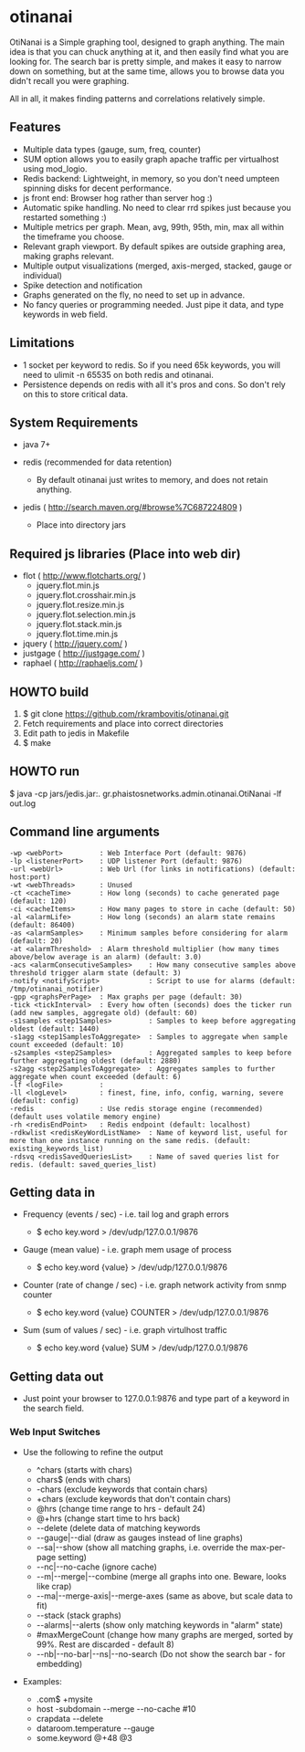 # otinanai #

OtiNanai is a Simple graphing tool, designed to graph anything.
The main idea is that you can chuck anything at it, and then easily find what you are looking for.
The search bar is pretty simple, and makes it easy to narrow down on something,
but at the same time, allows you to browse data you didn't recall you were graphing.

All in all, it makes finding patterns and correlations relatively simple.

## Features ##
+ Multiple data types (gauge, sum, freq, counter)
+ SUM option allows you to easily graph apache traffic per virtualhost using mod_logio.
+ Redis backend: Lightweight, in memory, so you don't need umpteen spinning disks for decent performance.
+ js front end: Browser hog rather than server hog :)
+ Automatic spike handling. No need to clear rrd spikes just because you restarted something :)
+ Multiple metrics per graph. Mean, avg, 99th, 95th, min, max all within the timeframe you choose.
+ Relevant graph viewport. By default spikes are outside graphing area, making graphs relevant.
+ Multiple output visualizations (merged, axis-merged, stacked, gauge or individual)
+ Spike detection and notification
+ Graphs generated on the fly, no need to set up in advance.
+ No fancy queries or programming needed. Just pipe it data, and type keywords in web field.

## Limitations ##
+ 1 socket per keyword to redis. So if you need 65k keywords, you will need to ulimit -n 65535 on both redis and otinanai.
+ Persistence depends on redis with all it's pros and cons. So don't rely on this to store critical data.

## System Requirements ##
+ java 7+

+ redis (recommended for data retention)
    * By default otinanai just writes to memory, and does not retain anything.

+ jedis ( http://search.maven.org/#browse%7C687224809 )
    * Place into directory jars

## Required js libraries (Place into web dir) ##
+ flot ( http://www.flotcharts.org/ )
    * jquery.flot.min.js
    * jquery.flot.crosshair.min.js
    * jquery.flot.resize.min.js
    * jquery.flot.selection.min.js
    * jquery.flot.stack.min.js
    * jquery.flot.time.min.js
+ jquery ( http://jquery.com/ )
+ justgage ( http://justgage.com/ )
+ raphael ( http://raphaeljs.com/ )

## HOWTO build ##
1. $ git clone https://github.com/rkrambovitis/otinanai.git
2. Fetch requirements and place into correct directories
3. Edit path to jedis in Makefile
4. $ make

## HOWTO run ##
$ java -cp jars/jedis.jar:. gr.phaistosnetworks.admin.otinanai.OtiNanai -lf out.log

## Command line arguments ##
	-wp <webPort>         : Web Interface Port (default: 9876)
	-lp <listenerPort>    : UDP listener Port (default: 9876)
	-url <webUrl>         : Web Url (for links in notifications) (default: host:port)
	-wt <webThreads>      : Unused
	-ct <cacheTime>       : How long (seconds) to cache generated page (default: 120)
	-ci <cacheItems>      : How many pages to store in cache (default: 50)
	-al <alarmLife>       : How long (seconds) an alarm state remains (default: 86400)
	-as <alarmSamples>    : Minimum samples before considering for alarm (default: 20)
	-at <alarmThreshold>  : Alarm threshold multiplier (how many times above/below average is an alarm) (default: 3.0)
	-acs <alarmConsecutiveSamples>    : How many consecutive samples above threshold trigger alarm state (default: 3)
	-notify <notifyScript>            : Script to use for alarms (default: /tmp/otinanai_notifier)
	-gpp <graphsPerPage>  : Max graphs per page (default: 30)
	-tick <tickInterval>  : Every how often (seconds) does the ticker run (add new samples, aggregate old) (default: 60)
	-s1samples <step1Samples>         : Samples to keep before aggregating oldest (default: 1440)
	-s1agg <step1SamplesToAggregate>  : Samples to aggregate when sample count exceeded (default: 10)
	-s2samples <step2Samples>         : Aggregated samples to keep before further aggregating oldest (default: 2880)
	-s2agg <step2SamplesToAggregate>  : Aggregates samples to further aggregate when count exceeded (default: 6)
	-lf <logFile>         : 
	-ll <logLevel>        : finest, fine, info, config, warning, severe (default: config)
	-redis                : Use redis storage engine (recommended) (default uses volatile memory engine)
	-rh <redisEndPoint>   : Redis endpoint (default: localhost)
	-rdkwlist <redisKeyWordListName>  : Name of keyword list, useful for more than one instance running on the same redis. (default: existing_keywords_list)
	-rdsvq <redisSavedQueriesList>    : Name of saved queries list for redis. (default: saved_queries_list)

## Getting data in ##
+ Frequency (events / sec) - i.e. tail log and graph errors
    * $ echo key.word > /dev/udp/127.0.0.1/9876

+ Gauge (mean value) - i.e. graph mem usage of process
    * $ echo key.word {value} > /dev/udp/127.0.0.1/9876

+ Counter (rate of change / sec) - i.e. graph network activity from snmp counter
    * $ echo key.word {value} COUNTER > /dev/udp/127.0.0.1/9876

+ Sum (sum of values / sec) - i.e. graph virtulhost traffic
    * $ echo key.word {value} SUM > /dev/udp/127.0.0.1/9876

## Getting data out ##
+ Just point your browser to 127.0.0.1:9876 and type part of a keyword in the search field.

### Web Input Switches ###
+ Use the following to refine the output
    * ^chars (starts with chars)
    * chars$ (ends with chars)
    * -chars (exclude keywords that contain chars)
    * +chars (exclude keywords that don't contain chars)
    * @hrs (change time range to hrs - default 24)
    * @+hrs (change start time to hrs back)
    * --delete (delete data of matching keywords
    * --gauge|--dial (draw as gauges instead of line graphs)
    * --sa|--show (show all matching graphs, i.e. override the max-per-page setting)
    * --nc|--no-cache (ignore cache)
    * --m|--merge|--combine (merge all graphs into one. Beware, looks like crap)
    * --ma|--merge-axis|--merge-axes (same as above, but scale data to fit)
    * --stack (stack graphs)
    * --alarms|--alerts (show only matching keywords in "alarm" state)
	 * #maxMergeCount (change how many graphs are merged, sorted by 99%. Rest are discarded - default 8)
    * --nb|--no-bar|--ns|--no-search (Do not show the search bar - for embedding)

+ Examples:
    * .com$ +mysite 
    * host -subdomain --merge --no-cache #10
    * crapdata --delete
    * dataroom.temperature --gauge
    * some.keyword @+48 @3
